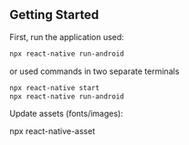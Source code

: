 ## Getting Started

First, run the application used:

```bash
npx react-native run-android
```

or used commands in two separate terminals

```bash
npx react-native start
npx react-native run-android
```

Update assets (fonts/images):

 npx react-native-asset